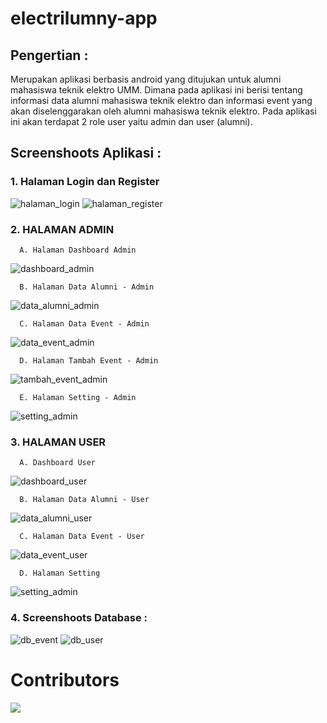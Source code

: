 # electrilumny-app

## Pengertian :
Merupakan aplikasi berbasis android yang ditujukan untuk alumni mahasiswa teknik elektro UMM. Dimana pada aplikasi ini berisi tentang informasi data alumni mahasiswa teknik elektro dan informasi event yang akan diselenggarakan oleh alumni mahasiswa teknik elektro.  Pada aplikasi ini akan terdapat 2 role user yaitu admin dan user (alumni).

## Screenshoots Aplikasi :

### 1. Halaman Login dan Register
![halaman_login](https://user-images.githubusercontent.com/30024353/152185848-9750dfef-9368-47d2-9728-bec23b015b49.PNG)
![halaman_register](https://user-images.githubusercontent.com/30024353/152185860-cc314cc8-07b3-4220-b4f7-1681a3fc701b.PNG)

### 2. HALAMAN ADMIN

      A. Halaman Dashboard Admin
   ![dashboard_admin](https://user-images.githubusercontent.com/30024353/152185935-c51a79d6-ecfa-4bbd-8c19-f8b19056b61d.PNG)

      B. Halaman Data Alumni - Admin
   ![data_alumni_admin](https://user-images.githubusercontent.com/30024353/152185995-addd0777-557d-4ce9-a23d-01a5271ababd.PNG)

      C. Halaman Data Event - Admin
   ![data_event_admin](https://user-images.githubusercontent.com/30024353/152186219-cf0d1364-28c1-4d77-8102-e9725f89a98a.PNG)

      D. Halaman Tambah Event - Admin
   ![tambah_event_admin](https://user-images.githubusercontent.com/30024353/152186323-930a24ae-7008-4c63-a0e0-71239a4d44c6.PNG)

      E. Halaman Setting - Admin
   ![setting_admin](https://user-images.githubusercontent.com/30024353/152186347-7f6f297b-1bae-477a-b95f-7ed3d57ae126.PNG)

### 3. HALAMAN USER

      A. Dashboard User
   ![dashboard_user](https://user-images.githubusercontent.com/30024353/152186406-c7e99437-db34-4ba5-91f1-6fe9ea6a2cee.PNG)

      B. Halaman Data Alumni - User
   ![data_alumni_user](https://user-images.githubusercontent.com/30024353/152186431-f4fca175-c60e-4d1f-9e7d-3812edac436e.PNG)

      C. Halaman Data Event - User
   ![data_event_user](https://user-images.githubusercontent.com/30024353/152186508-d16d29a5-6ea2-4e23-8829-a7f339df9958.PNG)

      D. Halaman Setting
   ![setting_admin](https://user-images.githubusercontent.com/30024353/152186621-d544e45b-a69a-4015-b76f-65739227810c.PNG)
      
### 4. Screenshoots Database :
![db_event](https://user-images.githubusercontent.com/30024353/152186674-329600c1-9e2d-441e-b26e-406c9f688c47.PNG)
![db_user](https://user-images.githubusercontent.com/30024353/152186706-ad29762a-a800-48a1-a040-504e60cb9734.PNG)

# Contributors
<a href = "https://github.com/Tanu-N-Prabhu/Python/graphs/contributors">
  <img src = "https://contrib.rocks/image?repo = GitHub_username/repository_name"/>
</a>
